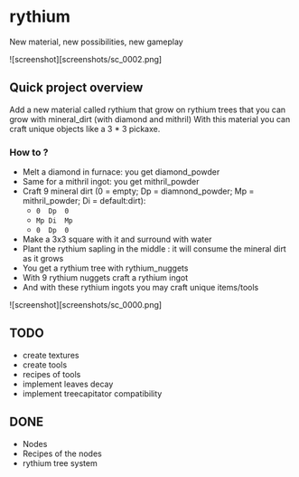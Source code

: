 # rythium
New material, new possibilities, new gameplay

![screenshot][screenshots/sc_0002.png]


## Quick project overview

Add a new material called rythium that grow on rythium trees that you can grow with mineral_dirt (with diamond and mithril)
With this material you can craft unique objects like a 3 * 3 pickaxe.

### How to ?

* Melt a diamond in furnace: you get diamond_powder
* Same for a mithril ingot: you get mithril_powder
* Craft 9 mineral dirt (0 = empty; Dp = diamnond_powder; Mp = mithril_powder; Di = default:dirt):
  *  `0  Dp  0`
  *  `Mp Di  Mp`
  *  `0  Dp  0`
* Make a 3x3 square with it and surround with water
* Plant the rythium sapling in the middle : it will consume the mineral dirt as it grows
* You get a rythium tree with rythium_nuggets
* With 9 rythium nuggets craft a rythium ingot
* And with these rythium ingots you may craft unique items/tools

![screenshot][screenshots/sc_0000.png]

## TODO

* create textures
* create tools
* recipes of tools
* implement leaves decay
* implement treecapitator compatibility

## DONE 

* Nodes
* Recipes of the nodes
* rythium tree system

